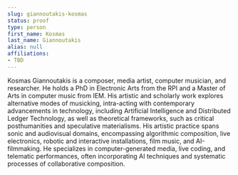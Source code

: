 ```yaml
---
slug: giannoutakis-kosmas
status: proof
type: person
first_name: Kosmas
last_name: Giannoutakis
alias: null
affiliations:
- TBD
---
```


Kosmas Giannoutakis is a composer, media artist, computer musician, and researcher. He holds a PhD in Electronic Arts from the RPI and a Master of Arts in computer music from IEM. His artistic and scholarly work explores alternative modes of musicking, intra-acting with contemporary advancements in technology, including Artificial Intelligence and Distributed Ledger Technology, as well as theoretical frameworks, such as critical posthumanities and speculative materialisms. His artistic practice spans sonic and audiovisual domains, encompassing algorithmic composition, live electronics, robotic and interactive installations, film music, and AI-filmmaking. He specializes in computer-generated media, live coding, and telematic performances, often incorporating AI techniques and systematic processes of collaborative composition.

